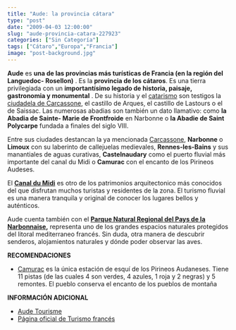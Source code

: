 ```yaml
---
title: "Aude: la provincia cátara"
type: "post"
date: "2009-04-03 12:00:00"
slug: "aude-provincia-catara-227923"
categories: ["Sin Categoría"]
tags: ["Cátaro","Europa","Francia"]
image: "post-background.jpg"
---
```


**[](/wp-content/uploads/2009/04/227923-130393.jpg)Aude** es **una de las provincias más turísticas de Francia (en la región del Languedoc- Rosellon)** . Es la **provincia de los cátaros**. Es una tierra privilegiada con un **importantísimo legado de historia, paisaje, gastronomia y monumental** . De su historia y el [catarismo](http://www.missviajes.com/ruta-cataros-9504) son testigos la [ciudadela de Carcassone](http://www.missviajes.com/carcassone-20614), el castillo de Arques, el castillo de Lastours o el de Saissac. Las numerosas abadias son también un dato llamativo: como **la Abadia de Sainte- Marie de Frontfroide** en Narbonne o **la Abadie de Saint Polycarpe** fundada a finales del siglo VIII.

Entre sus ciudades destancan la ya mencionada [Carcassone](http://www.missviajes.com/carcassone-20614), **Narbonne** o **Limoux** con su laberinto de callejuelas medievales, **Rennes-les-Bains** y sus manantiales de aguas curativas, **Castelnaudary** como el puerto fluvial más importante del canal du Midi o **Camurac** con el encanto de los Pirineos Audeses.

El **[Canal du Midi](http://www.missviajes.com/navegar-canal-du-midi-9503)** es otro de los patrimonios arquitectonico más conocidos del que disfrutan muchos turistas y residentes de la zona. El turismo fluvial es una manera tranquila y original de conocer los lugares bellos y auténticos.

Aude cuenta también con el **[Parque Natural Regional del Pays de la Narbonnaise](http://www.parc-naturel-narbonnaise.fr/),** representa uno de los grandes espacios naturales protegidos del litoral mediterraneo francés. Sin duda, otra manera de descubrir senderos, alojamientos naturales y dónde poder observar las aves.

**RECOMENDACIONES**

- [Camurac](http://www.lespyrenees.net/es/station,3,Camurac.html) es la única estación de esquí de los Pirineos Audaneses. Tiene 11 pistas (de las cuales 4 son verdes, 4 azules, 1 roja y 2 negras) y 5 remontes. El pueblo conserva el encanto de los pueblos de montaña

**INFORMACIÓN ADICIONAL**

- [Aude Tourisme](http://www.audetourisme.com/default.aspx?lg=4)
- [Página oficial de Turismo francés](http://es.franceguide.com/)